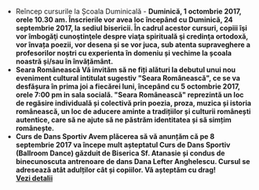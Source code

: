 
* <label>Reîncep cursurile la Școala Duminicală<label> - <strong>Duminică, 1 octombrie 2017, orele 10.30 am<strong>. Înscrierile vor avea loc începând cu Duminică, 24 septembrie 2017, la sediul bisericii. În cadrul acestor cursuri, copiii îşi vor îmbogăţi cunoştinţele despre viaţa spirituală şi credinţa ortodoxă, vor învața poezii, vor desena și se vor juca, sub atenta supraveghere a profesorilor noștri cu experienta în domeniu și vechime la școala noastră și/sau în învățământ.
* <label>Seara Românească</label> Vă invităm să ne fiți alături la debutul unui nou eveniment cultural intitulat sugestiv "Seara Românească", ce se va desfășura <strong>în prima joi a fiecărei luni, începând cu 5 octombrie 2017, orele 7:00 pm</strong> in sala socială. "Seara Românească" reprezintă un loc de regăsire individuală și colectivă prin poezia, proza, muzica și istoria românească, un loc de aducere aminte a tradițiilor și culturii românești autentice, care să ne ajute să ne păstrăm identitatea și să simțim românește.
* <label>Curs de Dans Sportiv</label> Avem plăcerea să vă anunțăm că pe 8 septembrie 2017 va începe mult așteptatul Curs de Dans Sportiv (Ballroom Dance) găzduit de Biserica Sf. Atanasie și condus de binecunoscuta antrenoare de dans Dana Lefter Anghelescu. Cursul se adresează atât adulților cât și copiilor. Vă așteptăm cu drag! <a href="{{ site.baseurl }}/ro/2017/curs-de-dans.html"><strong>Vezi&nbsp;detalii</strong></a>